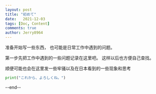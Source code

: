 ```yaml
---
layout: post
title: "初めて"
date:   2021-12-03
tags: [Doc, Content]
comments: true
author: Jerry8964
---
```

准备开始写一些东西，
也可能是日常工作中遇到的问题。

第一步先把工作中遇到的一些问题记录在这里吧。
这样以后也方便自己查找。

顺便可能也会在这里发一些牢骚以及在日本看到的一些现象和思考

```python
print("これから、よろしくね。")
```



--end--


